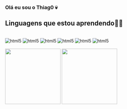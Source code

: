 
### Olá eu sou o Thiag0 💀

## Linguagens que estou aprendendo🧛‍♂️

<div style="display: inline_block"></br>
    <img align="center" alt="html5" src="https://img.shields.io/badge/C%23-239120?style=for-the-badge&logo=c-sharp&logoColor=white" />
    <img align="center" alt="html5" src="https://img.shields.io/badge/Xamarin-3498DB?style=for-the-badge&logo=xamarin&logoColor=white" />
    <img align="center" alt="html5" src="https://img.shields.io/badge/Python-3776AB?style=for-the-badge&logo=python&logoColor=white" />
    <img align="center" alt="html5" src="https://img.shields.io/badge/C%2B%2B-00599C?style=for-the-badge&logo=c%2B%2B&logoColor=white" />
    <img align="center" alt="html5" src="https://img.shields.io/badge/PHP-777BB4?style=for-the-badge&logo=php&logoColor=white" />
    <img align="center" alt="html5" src="https://img.shields.io/badge/MySQL-00000F?style=for-the-badge&logo=mysql&logoColor=white" />
</div>
</br>

<img height="180em" src="https://github-readme-stats.vercel.app/api?username=thiag0-dot&show_icons=true&theme=radical"/>
<img height="180em" src="https://github-readme-stats.vercel.app/api/top-langs/?username=thiag0-dot&theme=radical"/>
</br>

